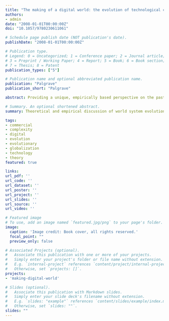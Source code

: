 ```yaml
---
title: "The making of a digital world: the evolution of technological change and how it shaped our world"
authors:
- admin
date: "2008-01-01T00:00:00Z"
doi: "10.1057/9780230611061"

# Schedule page publish date (NOT publication's date).
publishDate: "2008-01-01T00:00:00Z"

# Publication type.
# Legend: 0 = Uncategorized; 1 = Conference paper; 2 = Journal article;
# 3 = Preprint / Working Paper; 4 = Report; 5 = Book; 6 = Book section;
# 7 = Thesis; 8 = Patent
publication_types: ["5"]

# Publication name and optional abbreviated publication name.
publication: "Palgrave"
publication_short: "Palgrave"

abstract: Providing a unique, empirically based perspective on the past and future development of globalization as a long-term process emerging in different parts of the world, this book puts current changes in a historical context in a systematic fashion, unpacking the global political, economic, social, and cultural implications of this change. It traces the resemblance of past commercial networks with emerging digital networks and contrasts them with industrial production systems.

# Summary. An optional shortened abstract.
summary: Theoretical and empirical discussion of world system evolution in the digital age.

tags:
- commercial
- complexity
- digital
- evolution
- evolutionary
- globalization
- technology
- theory
featured: true

links:
url_pdf: ''
url_code: ''
url_dataset: ''
url_poster: ''
url_project: ''
url_slides: ''
url_source: ''
url_video: ''

# Featured image
# To use, add an image named `featured.jpg/png` to your page's folder. 
image:
  caption: 'Image credit: Book cover, all rights reserved.'
  focal_point: ""
  preview_only: false

# Associated Projects (optional).
#   Associate this publication with one or more of your projects.
#   Simply enter your project's folder or file name without extension.
#   E.g. `internal-project` references `content/project/internal-project/index.md`.
#   Otherwise, set `projects: []`.
projects:
- 'making-digital-world'

# Slides (optional).
#   Associate this publication with Markdown slides.
#   Simply enter your slide deck's filename without extension.
#   E.g. `slides: "example"` references `content/slides/example/index.md`.
#   Otherwise, set `slides: ""`.
slides: ""
---
```



